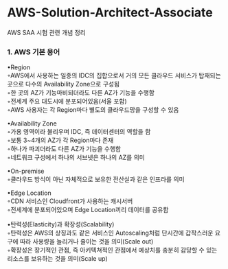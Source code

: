 # AWS-Solution-Architect-Associate
AWS SAA 시험 관련 개념 정리

### 1. AWS 기본 용어
•Region  
 ◦AWS에서 사용하는 일종의 IDC의 집합으로서 거의 모든 클라우드 서비스가 탑재되는 곳으로 다수의 Availability Zone으로 구성됨  
 ◦한 곳의 AZ가 기능마비되더라도 다른 AZ가 기능을 수행함  
 ◦전세계 주요 대도시에 분포되어있음(서울 포함)  
 ◦AWS 사용자는 각 Region마다 별도의 클라우드망을 구성할 수 있음

•Availability Zone  
 ◦가용 영역이라 불리우며 IDC, 즉 데이터센터의 역할을 함  
 ◦보통 3~4개의 AZ가 각 Region마다 존재  
 ◦하나가 파괴더라도 다른 AZ가 기능을 수행함  
 ◦네트워크 구성에서 하나의 서브넷은 하나의 AZ를 의미  

•On-premise  
 ◦클라우드 방식이 아닌 자체적으로 보유한 전산실과 같은 인프라를 의미  

•Edge Location  
 ◦CDN 서비스인 Cloudfront가 사용하는 캐시서버  
 ◦전세계에 분포되어있으며 Edge Location끼리 데이터를 공유함  

•탄력성(Elasticity)과 확장성(Scalability)  
 ◦탄력성은 AWS의 상징과도 같은 서비스인 Autoscaling처럼 단시간에 갑작스러운 요구에 따라 사용량을 늘리거나 줄이는 것을 의미(Scale out)  
 ◦확장성은 장기적인 관점, 즉 아키텍쳐적인 관점에서 예상치를 충분히 감당할 수 있는 리소스를 보유하는 것을 의미(Scale up)  

